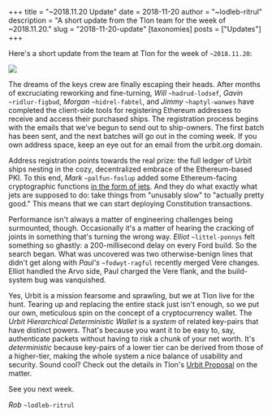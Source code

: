+++
title = "~2018.11.20 Update"
date = 2018-11-20
author = "~lodleb-ritrul"
description = "A short update from the Tlon team for the week of ~2018.11.20."
slug = "2018-11-20-update"
[taxonomies]
posts = ["Updates"]
+++

Here's a short update from the team at Tlon for the week of `~2018.11.20`:

![](https://media.urbit.org/fora/updates/2018.11.19-update.jpg)

The dreams of the keys crew are finally escaping their heads. After months of
excruciating reworking and fine-turning,  *Will* `~hadrud-lodsef`, *Gavin*
`~ridlur-figbud`, *Morgan* `~hidrel-fabtel`, and *Jimmy* `~haptyl-wanwes`
have completed the client-side tools for registering Ethereum addresses to
receive and access their purchased ships. The registration process begins with
the emails that we've begun to send out to ship-owners. The first batch has been
sent, and the next batches will go out in the coming week. If you own address
space, keep an eye out for an email from the urbit.org domain.

Address registration points towards the real prize: the full ledger of Urbit
ships nesting in the cozy, decentralized embrace of the Ethereum-based PKI. To
this end, *Mark* `~palfun-foslup` added some Ethereum-facing cryptographic
functions [in the form of jets](https://github.com/urbit/urbit/pull/1028). And
they do what exactly what jets are supposed to do: take things from "unusably
slow" to "actually pretty good." This means that we can start deploying
Constitution transactions.

Performance isn't always a matter of engineering challenges being surmounted,
though. Occasionally it's a matter of hearing the cracking of joints in
something that's turning the wrong way. *Elliot* `~littel-ponnys` felt something
so ghastly: a 200-millisecond delay on every Ford build. So the search began.
What was uncovered was two otherwise-benign lines that didn't get along with
*Paul's* `~fodwyt-ragful` recently merged Vere changes. Elliot handled the
Arvo side, Paul charged the Vere flank, and the build-system bug was vanquished.

Yes, Urbit is a mission fearsome and sprawling, but we at Tlon live for the
hunt. Tearing up and replacing the entire stack just isn't enough, so we put our
own, meticulous spin on the concept of a cryptocurrency wallet. The *Urbit
Hierarchical Deterministic Wallet* is a _system_ of related key-pairs that have
distinct powers. That's because you want it to be easy to, say, authenticate
packets without having to risk a chunk of your net worth. It's *deterministic*
because key-pairs of a lower tier can be derived from those of a higher-tier,
making the whole system a nice balance of usability and security. Sound cool?
Check out the details in Tlon's
[Urbit Proposal](https://fora.urbit.org/proposals/posts/~2018.11.8..19.31.59..ba77~/)
on the matter.

See you next week.

*Rob* `~lodleb-ritrul`
